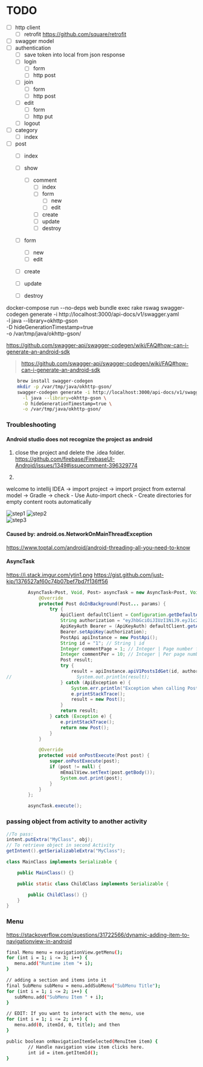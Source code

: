 TODO
====
- [ ] http client
    - [ ] retrofit https://github.com/square/retrofit
- [ ] swagger model
- [ ] authentication
    - [ ] save token into local from json response
    - [ ] login
        - [ ] form
        - [ ] http post
    - [ ] join
        - [ ] form
        - [ ] http post
    - [ ] edit
        - [ ] form
        - [ ] http put 
    - [ ] logout
- [ ] category
    - [ ] index
- [ ] post
    - [ ] index
    - [ ] show
        - [ ] comment
            - [ ] index
            - [ ] form
                - [ ] new
                - [ ] edit
            - [ ] create
            - [ ] update
            - [ ] destroy
    - [ ] form
        - [ ] new
        - [ ] edit
    - [ ] create
    - [ ] update
    - [ ] destroy
    
    
docker-compose run --no-deps web bundle exec rake rswag
swagger-codegen generate -i http://localhost:3000/api-docs/v1/swagger.yaml \
  -l java --library=okhttp-gson \
  -D hideGenerationTimestamp=true \
  -o /var/tmp/java/okhttp-gson/ 

https://github.com/swagger-api/swagger-codegen/wiki/FAQ#how-can-i-generate-an-android-sdk


> https://github.com/swagger-api/swagger-codegen/wiki/FAQ#how-can-i-generate-an-android-sdk    
```bash
    brew install swagger-codegen
    mkdir -p /var/tmp/java/okhttp-gson/
    swagger-codegen generate -i http://localhost:3000/api-docs/v1/swagger.yaml \
      -l java --library=okhttp-gson \
      -D hideGenerationTimestamp=true \
      -o /var/tmp/java/okhttp-gson/  
```   

### Troubleshooting
#### Android studio does not recognize the project as android
1. close the project and delete the .idea folder.
https://github.com/firebase/FirebaseUI-Android/issues/1349#issuecomment-396329774

2.
welcome to intellij IDEA -> import project -> 
import project from external model -> Gradle -> 
check - Use Auto-import
check - Create directories for empty content roots automatically

![step1](/step1.png)
![step2](/step2.png)  
![step3](/step13.png)  

#### Caused by: android.os.NetworkOnMainThreadException
https://www.toptal.com/android/android-threading-all-you-need-to-know

#### AsyncTask
https://i.stack.imgur.com/ytin1.png
https://gist.github.com/just-kip/1376527af60c74b07bef7bd7f136ff56
```java
        AsyncTask<Post, Void, Post> asyncTask = new AsyncTask<Post, Void, Post>() {
            @Override
            protected Post doInBackground(Post... params) {
                try {
                    ApiClient defaultClient = Configuration.getDefaultApiClient();
                    String authorization = "eyJhbGciOiJIUzI1NiJ9.eyJ1c2VyX2lkIjoxLCJleHAiOjE1ODIwOTg3NzF9.JGPR2oOOeGcjSocU4Ohvw1bg49ZjTQ9tQ3FtxmqmPDM"; // String | JWT token for Authorization
                    ApiKeyAuth Bearer = (ApiKeyAuth) defaultClient.getAuthentication("Bearer");
                    Bearer.setApiKey(authorization);
                    PostApi apiInstance = new PostApi();
                    String id = "1"; // String | id
                    Integer commentPage = 1; // Integer | Page number for Comment
                    Integer commentPer = 10; // Integer | Per page number For Comment
                    Post result;
                    try {
                        result = apiInstance.apiV1PostsIdGet(id, authorization, commentPage, commentPer);
//                        System.out.println(result);
                    } catch (ApiException e) {
                        System.err.println("Exception when calling PostApi#apiV1PostsIdGet");
                        e.printStackTrace();
                        result = new Post();
                    }
                    return result;
                } catch (Exception e) {
                    e.printStackTrace();
                    return new Post();
                }
            }

            @Override
            protected void onPostExecute(Post post) {
                super.onPostExecute(post);
                if (post != null) {
                    mEmailView.setText(post.getBody());
                    System.out.print(post);
                }
            }
        };

        asyncTask.execute();
```

### passing object from activity to another activity 
```java
//To pass:
intent.putExtra("MyClass", obj);
// To retrieve object in second Activity
getIntent().getSerializableExtra("MyClass");

class MainClass implements Serializable {

    public MainClass() {}

    public static class ChildClass implements Serializable {

        public ChildClass() {}
    }
}
```

### Menu
https://stackoverflow.com/questions/31722566/dynamic-adding-item-to-navigationview-in-android
```bash
final Menu menu = navigationView.getMenu();
for (int i = 1; i <= 3; i++) {
   menu.add("Runtime item "+ i);
}

// adding a section and items into it
final SubMenu subMenu = menu.addSubMenu("SubMenu Title");
for (int i = 1; i <= 2; i++) {
   subMenu.add("SubMenu Item " + i);
}

// EDIT: If you want to interact with the menu, use
for (int i = 1; i <= 2; i++) {
   menu.add(0, itemId, 0, title); and then
}

public boolean onNavigationItemSelected(MenuItem item) {
        // Handle navigation view item clicks here.
        int id = item.getItemId();
}
```
